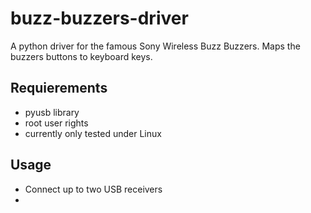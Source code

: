 # buzz-buzzers-driver
A python driver for the famous Sony Wireless Buzz Buzzers. Maps the buzzers buttons to keyboard keys.

## Requierements
* pyusb library
* root user rights
* currently only tested under Linux

## Usage
* Connect up to two USB receivers
* 

